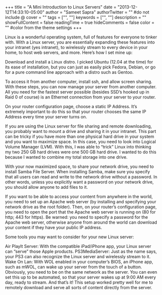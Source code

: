 +++
title = "A Mini Introduction to Linux Servers"
date = "2013-12-12T14:33:10-05:00"
author = "Sameet Sapra"
authorTwitter = "" #do not include @
cover = ""
tags = ["", ""]
keywords = ["", ""]
description = ""
showFullContent = false
readingTime = true
hideComments = false
color = "" #color from the theme settings
+++


Linux is a wonderful operating system, full of features for everyone to tinker with. With a Linux server, you are essentially expanding these features into your intranet (yes intranet), to wirelessly stream to every device in your home, to host web servers, and more. Here’s how I set mine up:

Download and install a Linux distro. I picked Ubuntu (12.04 at the time) for its ease of installation, but you can just as easily pick Fedora, Debian, or go for a pure command line approach with a distro such as Gentoo.

To access it from another computer, install ssh, and allow screen sharing. With these steps, you can now manage your server from another computer. All you need for the fastest server possible (besides SSD’s hooked up in Raid 0 of course) is an Ethernet connection from your server to your router.

On your router configuration page, choose a static IP Address. It’s extremely important to do this so that your router chooses the same IP Address every time your server turns on.

If you are using the Linux server for file sharing and remote downloading, you probably want to mount a drive and sharing it in your intranet. This part can be tricky if you have more than one physical hard drive in your system and you want to maximize space. In this case, you need to look into Logical Volume Manager (LVM). With this, I was able to “trick” Linux into thinking my two 250 GB hard drives were one 500 GB hard drive. I wanted to do this because I wanted to combine my total storage into one drive.

With your now maximized space, to share your network drive, you need to install Samba File Server. When installing Samba, make sure you specify that all users can read and write to the network drive without a password. In other words, unless you explicitly want a password on your network drive, you should allow anyone to add files to it.

If you want to be able to access your content from anywhere in the world, you need to set up an Apache web server (by installing and specifying your network drive as the root folder). Then, on your router’s configuration page, you need to open the port that the Apache web server is running on (80 for http; 443 for https). Be warned: you need to specify a password for the Apache web server, otherwise anyone from around the world can download your content if they have your public IP address.

Some tools you may want to consider for your new Linux server:

Air PlayIt Server: With the compatible iPad/iPhone app, your Linux server can “serve” those Apple products.
PS3MediaServer: Just as the name says, your PS3 can also recognize the Linux server and wirelessly stream to it.
Wake On Lan: With WOL enabled in your computer’s BIOS, an iPhone app, such as mWOL, can wake up your server from the touch of a button. Obviously, you need to be on the same network as the server. You can even set this up to be automated, so that your server wakes up at 9:00 AM every day, ready to stream.
And that’s it! This setup worked pretty well for me to remotely download and serve all sorts of content directly from the server.
